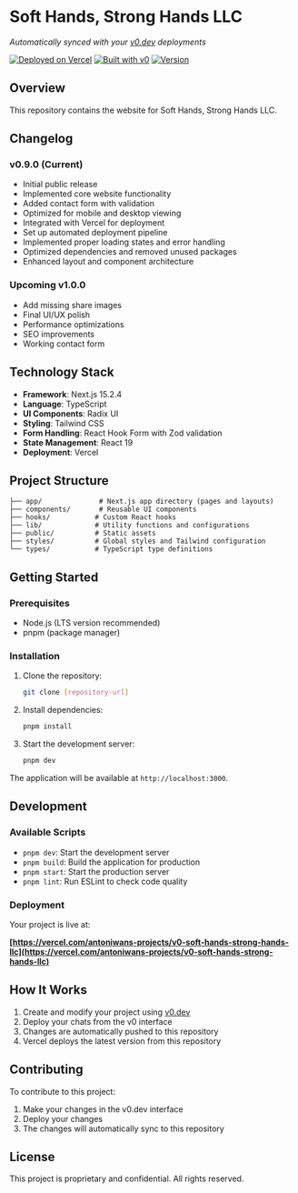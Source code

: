 # Soft Hands, Strong Hands LLC

*Automatically synced with your [v0.dev](https://v0.dev) deployments*

[![Deployed on Vercel](https://img.shields.io/badge/Deployed%20on-Vercel-black?style=for-the-badge&logo=vercel)](https://vercel.com/antoniwans-projects/v0-soft-hands-strong-hands-llc)
[![Built with v0](https://img.shields.io/badge/Built%20with-v0.dev-black?style=for-the-badge)](https://v0.dev/chat/projects/TVPtmuEc48p)
[![Version](https://img.shields.io/badge/Version-0.9.0-blue?style=for-the-badge)]()

## Overview

This repository contains the website for Soft Hands, Strong Hands LLC.

## Changelog

### v0.9.0 (Current)
- Initial public release
- Implemented core website functionality
- Added contact form with validation
- Optimized for mobile and desktop viewing
- Integrated with Vercel for deployment
- Set up automated deployment pipeline
- Implemented proper loading states and error handling
- Optimized dependencies and removed unused packages
- Enhanced layout and component architecture

### Upcoming v1.0.0
- Add missing share images
- Final UI/UX polish
- Performance optimizations
- SEO improvements
- Working contact form

## Technology Stack

- **Framework**: Next.js 15.2.4
- **Language**: TypeScript
- **UI Components**: Radix UI
- **Styling**: Tailwind CSS
- **Form Handling**: React Hook Form with Zod validation
- **State Management**: React 19
- **Deployment**: Vercel

## Project Structure

```
├── app/              # Next.js app directory (pages and layouts)
├── components/       # Reusable UI components
├── hooks/           # Custom React hooks
├── lib/             # Utility functions and configurations
├── public/          # Static assets
├── styles/          # Global styles and Tailwind configuration
└── types/           # TypeScript type definitions
```

## Getting Started

### Prerequisites

- Node.js (LTS version recommended)
- pnpm (package manager)

### Installation

1. Clone the repository:
   ```bash
   git clone [repository-url]
   ```

2. Install dependencies:
   ```bash
   pnpm install
   ```

3. Start the development server:
   ```bash
   pnpm dev
   ```

The application will be available at `http://localhost:3000`.

## Development

### Available Scripts

- `pnpm dev`: Start the development server
- `pnpm build`: Build the application for production
- `pnpm start`: Start the production server
- `pnpm lint`: Run ESLint to check code quality

### Deployment

Your project is live at:

**[https://vercel.com/antoniwans-projects/v0-soft-hands-strong-hands-llc](https://vercel.com/antoniwans-projects/v0-soft-hands-strong-hands-llc)**

## How It Works

1. Create and modify your project using [v0.dev](https://v0.dev)
2. Deploy your chats from the v0 interface
3. Changes are automatically pushed to this repository
4. Vercel deploys the latest version from this repository

## Contributing

To contribute to this project:

1. Make your changes in the v0.dev interface
2. Deploy your changes
3. The changes will automatically sync to this repository

## License

This project is proprietary and confidential. All rights reserved.